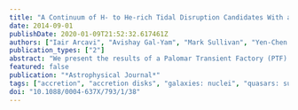 ```yaml
---
title: "A Continuum of H- to He-rich Tidal Disruption Candidates With a Preference for E+A Galaxies"
date: 2014-09-01
publishDate: 2020-01-09T21:52:32.617461Z
authors: ["Iair Arcavi", "Avishay Gal-Yam", "Mark Sullivan", "Yen-Chen Pan", "S. Bradley Cenko", "Assaf Horesh", "Eran O. Ofek", "Annalisa De Cia", "Lin Yan", "Chen-Wei Yang", "D. A. Howell", "David Tal", "Shrinivas R. Kulkarni", "Shriharsh P. Tendulkar", "Sumin Tang", "Dong Xu", "Assaf Sternberg", "Judith G. Cohen", "Joshua S. Bloom", "Peter E. Nugent", "Mansi M. Kasliwal", "Daniel A. Perley", "Robert M. Quimby", "Adam A. Miller", "Christopher A. Theissen", "Russ R. Laher"]
publication_types: ["2"]
abstract: "We present the results of a Palomar Transient Factory (PTF) archival search for blue transients that lie in the magnitude range between ``normal'' core-collapse and superluminous supernovae (i.e., with -21 &lt;= M $_ R (peak)$ &lt;= - 19). Of the six events found after excluding all interacting Type IIn and Ia-CSM supernovae, three (PTF09ge, 09axc, and 09djl) are coincident with the centers of their hosts, one (10iam) is offset from the center, and a precise offset cannot be determined for two (10nuj and 11glr). All the central events have similar rise times to the He-rich tidal disruption candidate PS1-10jh, and the event with the best-sampled light curve also has similar colors and power-law decay. Spectroscopically, PTF09ge is He-rich, while PTF09axc and 09djl display broad hydrogen features around peak magnitude. All three central events are in low star formation hosts, two of which are E+A galaxies. Our spectrum of the host of PS1-10jh displays similar properties. PTF10iam, the one offset event, is different photometrically and spectroscopically from the central events, and its host displays a higher star formation rate. Finding no obvious evidence for ongoing galactic nuclei activity or recent star formation, we conclude that the three central transients likely arise from the tidal disruption of a star by a supermassive black hole. We compare the spectra of these events to tidal disruption candidates from the literature and find that all of these objects can be unified on a continuous scale of spectral properties. The accumulated evidence of this expanded sample strongly supports a tidal disruption origin for this class of nuclear transients."
featured: false
publication: "*Astrophysical Journal*"
tags: ["accretion", "accretion disks", "galaxies: nuclei", "quasars: supermassive black holes", "Astrophysics - High Energy Astrophysical Phenomena", "Astrophysics - Astrophysics of Galaxies"]
doi: "10.1088/0004-637X/793/1/38"
---
```


